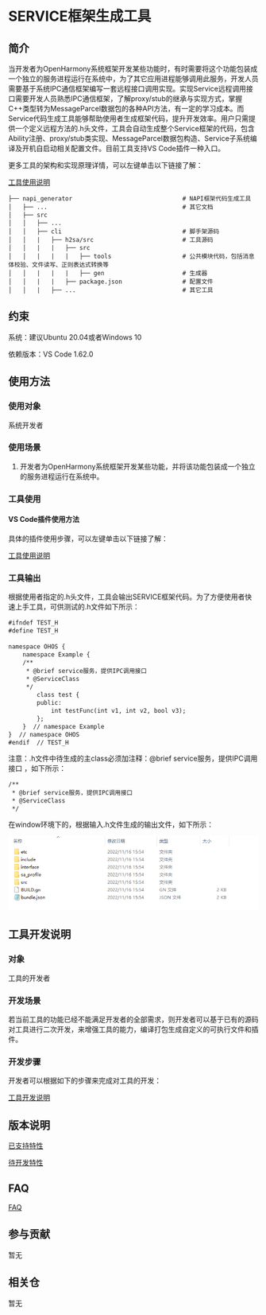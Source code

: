 # SERVICE框架生成工具

## 简介

当开发者为OpenHarmony系统框架开发某些功能时，有时需要将这个功能包装成一个独立的服务进程运行在系统中，为了其它应用进程能够调用此服务，开发人员需要基于系统IPC通信框架编写一套远程接口调用实现。实现Service远程调用接口需要开发人员熟悉IPC通信框架，了解proxy/stub的继承与实现方式，掌握C++类型转为MessageParcel数据包的各种API方法，有一定的学习成本。而Service代码生成工具能够帮助使用者生成框架代码，提升开发效率。用户只需提供一个定义远程方法的.h头文件，工具会自动生成整个Service框架的代码，包含Ability注册、proxy/stub类实现、MessageParcel数据包构造、Service子系统编译及开机自启动相关配置文件。目前工具支持VS Code插件一种入口。

更多工具的架构和实现原理详情，可以左键单击以下链接了解：

[工具使用说明](https://gitee.com/openharmony/napi_generator/tree/master/src/cli/h2sa/docs/usage/INSTRUCTION_ZH.md)

	├── napi_generator                               # NAPI框架代码生成工具
	│   ├── ...                                      # 其它文档
	│   ├── src
	│   │   ├── ...                                 
	│   │   ├── cli                                  # 脚手架源码
	│   │   |   ├── h2sa/src                         # 工具源码
	│   │   |   |   ├── src                    
	│   │   |   |   |   ├── tools                    # 公共模块代码，包括消息体校验、文件读写、正则表达式转换等
	│   │   |   |   |   ├── gen                      # 生成器
	│   │   |   |   ├── package.json                 # 配置文件
	│   │   |   ├── ...                              # 其它工具

## 约束
系统：建议Ubuntu 20.04或者Windows 10

依赖版本：VS Code 1.62.0

## 使用方法

### 使用对象

系统开发者 
### 使用场景

1) 开发者为OpenHarmony系统框架开发某些功能，并将该功能包装成一个独立的服务进程运行在系统中。

### 工具使用

#### VS Code插件使用方法

具体的插件使用步骤，可以左键单击以下链接了解：

[工具使用说明](https://gitee.com/openharmony/napi_generator/tree/master/src/vscode_plugin/h2sa/service_vs_plugin/docs/usage/INSTRUCTION_ZH.md)

### 工具输出

根据使用者指定的.h头文件，工具会输出SERVICE框架代码。为了方便使用者快速上手工具，可供测试的.h文件如下所示：

```
#ifndef TEST_H
#define TEST_H

namespace OHOS {
    namespace Example {
    /**
     * @brief service服务，提供IPC调用接口
     * @ServiceClass
     */
        class test {
        public:
            int testFunc(int v1, int v2, bool v3);
        };
    }  // namespace Example
}  // namespace OHOS
#endif  // TEST_H
```

注意：.h文件中待生成的主class必须加注释：@brief service服务，提供IPC调用接口 ，如下所示：

```
/**
 * @brief service服务，提供IPC调用接口
 * @ServiceClass
 */
```

在window环境下的，根据输入.h文件生成的输出文件，如下所示：

![](./docs/figures/service_framework.png)

## 工具开发说明

### 对象

工具的开发者

### 开发场景

若当前工具的功能已经不能满足开发者的全部需求，则开发者可以基于已有的源码对工具进行二次开发，来增强工具的能力，编译打包生成自定义的可执行文件和插件。

### 开发步骤

开发者可以根据如下的步骤来完成对工具的开发：

 [工具开发说明](https://gitee.com/openharmony/napi_generator/tree/master/src/cli/h2sa/docs/guide/DEVELOP_ZH.md)

## 版本说明

[已支持特性](https://gitee.com/openharmony/napi_generator/blob/master/src/cli/h2sa/docs/release-notes/Service-1.0.md)

[待开发特性](https://gitee.com/openharmony/napi_generator/blob/master/src/cli/h2sa/docs/requirement/ROADMAP_ZH.md)

## FAQ

  [FAQ](https://gitee.com/openharmony/napi_generator/tree/master/src/cli/h2sa/docs/guide/FAQ.md)

## 参与贡献

暂无

## 相关仓

暂无

